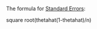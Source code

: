 ---
---

The formula for [Standard Errors](Standard%20Errors.md):

square root(thetahat(1-thetahat)/n)
